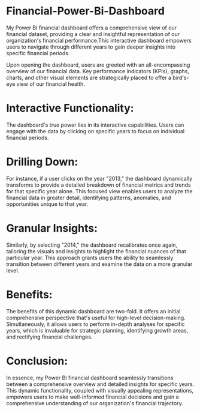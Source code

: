 # Financial-Power-Bi-Dashboard

My Power BI financial dashboard offers a comprehensive view of our financial dataset, 
providing a clear and insightful representation of our organization's financial performance.This interactive dashboard 
empowers users to navigate through different years to gain deeper insights into specific financial periods.

Upon opening the dashboard, users are greeted with an all-encompassing overview of our financial data. Key 
performance indicators (KPIs), graphs, charts, and other visual elements are strategically placed to 
offer a bird's-eye view of our financial health.

# Interactive Functionality:
The dashboard's true power lies in its interactive capabilities. Users can engage with the data by clicking on 
specific years to focus on individual financial periods.

# Drilling Down:
For instance, if a user clicks on the year "2013," the dashboard dynamically transforms to provide a detailed breakdown 
of financial metrics and trends for that specific year alone. This focused view enables users to analyze the financial 
data in greater detail, identifying patterns, anomalies, and opportunities unique to that year.

# Granular Insights:
Similarly, by selecting "2014," the dashboard recalibrates once again, tailoring the visuals and insights 
to highlight the financial nuances of that particular year. This approach grants users the ability to seamlessly 
transition between different years and examine the data on a more granular level.

# Benefits:
The benefits of this dynamic dashboard are two-fold. It offers an initial comprehensive perspective that's useful for high-level decision-making.
Simultaneously, it allows users to perform in-depth analyses for specific years, which is invaluable for strategic planning, 
identifying growth areas, and rectifying financial challenges.

# Conclusion:
In essence, my Power BI financial dashboard seamlessly transitions between a comprehensive overview and detailed insights for 
specific years. This dynamic functionality, coupled with visually appealing representations, empowers users to make well-informed 
financial decisions and gain a comprehensive understanding of our organization's financial trajectory.
